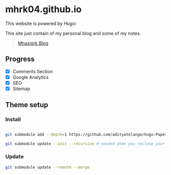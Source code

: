 # mhrk04.github.io

This website is powered by *Hugo*:

This site just contain of my personal blog and some of my notes.

>[Mhaziqrk Blog](https://www.mhaziqrk.uk)

## Progress

- [X] Comments Section
- [X] Google Analytics
- [X] SEO
- [X] Sitemap

## Theme setup

### Install

```bash

git submodule add --depth=1 https://github.com/adityatelange/hugo-PaperMod.git themes/PaperMod

git submodule update --init --recursive # needed when you reclone your repo (submodules may not get cloned automatically)

```


### Update

```bash
git submodule update --remote --merge
```
